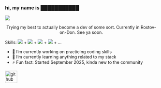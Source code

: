 ### hi, my name is **███████████**
![](https://static.wikia.nocookie.net/devilmaycry/images/4/41/Jackpot.jpg/revision/latest?cb=20210518144340)

<center>Trying my best to actually become a dev of some sort. Currently in Rostov-on-Don. See ya soon. </center>

Skills: ![](https://img.icons8.com/color/48/typescript.png) + ![](https://img.icons8.com/color/48/python--v1.png) + ![](https://img.icons8.com/color/48/nodejs.png) + ![](https://img.icons8.com/color/48/javascript--v1.png) + ...

- 🔭 I’m currently working on practicing coding skills 
- 🌱 I’m currently learning anything related to my stack 
- ⚡ Fun fact: Started September 2025, kinda new to the community 


[<img src='https://cdn.jsdelivr.net/npm/simple-icons@3.0.1/icons/github.svg' alt='github' height='40'>](https://github.com/a3th3r3al)  

